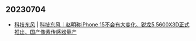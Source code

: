 ## 20230704
- [科技东风](https://m.smzdm.com/tag/tn0400v/) | [科技东风｜赵明称iPhone 15不会有大变化、锐龙5 5600X3D正式推出、国产像素传感器量产](https://post.m.smzdm.com/p/a60nrlxe/)

